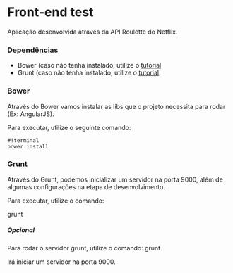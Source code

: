 Front-end test
==============

Aplicação desenvolvida através da API Roulette do Netflix.

### Dependências

- Bower (caso não tenha instalado, utilize o [tutorial](http://bower.io/#install-bower)
- Grunt (caso não tenha instalado, utilize o [tutorial](http://gruntjs.com/installing-grunt)

### Bower

Através do Bower vamos instalar as libs que o projeto necessita para rodar (Ex: AngularJS).

Para executar, utilize o seguinte comando:
```
#!terminal
bower install
```
### Grunt

Através do Grunt, podemos inicializar um servidor na porta 9000, além de algumas configurações na etapa de desenvolvimento.

Para executar, utilize o comando:

grunt

##### Opcional
Para rodar o servidor grunt, utilize o comando: grunt

Irá iniciar um servidor na porta 9000.


